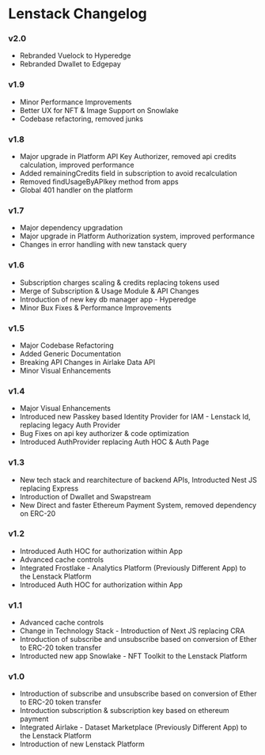 # Lenstack Changelog

### v2.0
* Rebranded Vuelock to Hyperedge
* Rebranded Dwallet to Edgepay

### v1.9
* Minor Performance Improvements
* Better UX for NFT & Image Support on Snowlake
* Codebase refactoring, removed junks

### v1.8
* Major upgrade in Platform API Key Authorizer, removed api credits calculation, improved performance
* Added remainingCredits field in subscription to avoid recalculation
* Removed findUsageByAPIkey method from apps
* Global 401 handler on the platform

### v1.7
* Major dependency upgradation
* Major upgrade in Platform Authorization system, improved performance
* Changes in error handling with new tanstack query

### v1.6
* Subscription charges scaling & credits replacing tokens used
* Merge of Subscription & Usage Module & API Changes
* Introduction of new key db manager app - Hyperedge
* Minor Bux Fixes & Performance Improvements

### v1.5
* Major Codebase Refactoring
* Added Generic Documentation
* Breaking API Changes in Airlake Data API
* Minor Visual Enhancements

### v1.4
* Major Visual Enhancements
* Introduced new Passkey based Identity Provider for IAM - Lenstack Id, replacing legacy Auth Provider
* Bug Fixes on api key authorizer & code optimization
* Introduced AuthProvider replacing Auth HOC & Auth Page

### v1.3
* New tech stack and rearchitecture of backend APIs, Introducted Nest JS replacing Express
* Introduction of Dwallet and Swapstream
* New Direct and faster Ethereum Payment System, removed dependency on ERC-20

### v1.2
* Introduced Auth HOC for authorization within App
* Advanced cache controls
* Integrated Frostlake - Analytics Platform (Previously Different App) to the Lenstack Platform
* Introduced Auth HOC for authorization within App

### v1.1
* Advanced cache controls
* Change in Technology Stack - Introduction of Next JS replacing CRA
* Introduction of subscribe and unsubscribe based on conversion of Ether to ERC-20 token transfer
* Introducted new app Snowlake - NFT Toolkit to the Lenstack Platform

### v1.0
* Introduction of subscribe and unsubscribe based on conversion of Ether to ERC-20 token transfer
* Introduction subscription & subscription key based on ethereum payment
* Integrated Airlake - Dataset Marketplace (Previously Different App) to the Lenstack Platform
* Introduction of new Lenstack Platform